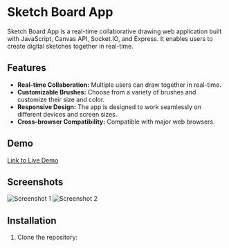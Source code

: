 # Sketch Board App

Sketch Board App is a real-time collaborative drawing web application built with JavaScript, Canvas API, Socket.IO, and Express. It enables users to create digital sketches together in real-time.

## Features

- **Real-time Collaboration:** Multiple users can draw together in real-time.
- **Customizable Brushes:** Choose from a variety of brushes and customize their size and color.
- **Responsive Design:** The app is designed to work seamlessly on different devices and screen sizes.
- **Cross-browser Compatibility:** Compatible with major web browsers.

## Demo

[Link to Live Demo](https://your-live-demo-link.com)

## Screenshots

![Screenshot 1](/screenshots/screenshot1.png)
![Screenshot 2](/screenshots/screenshot2.png)

## Installation

1. Clone the repository:
